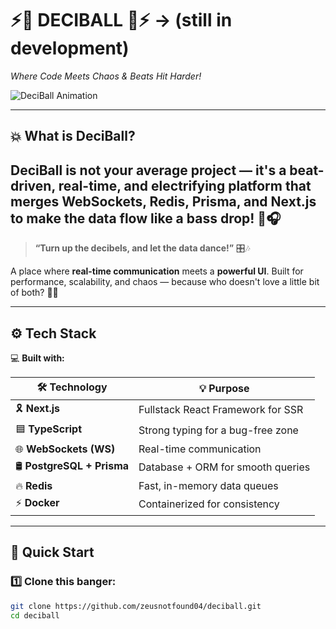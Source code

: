 # ⚡🎵 DECIBALL 🎵⚡ -> (still in development)  
*Where Code Meets Chaos & Beats Hit Harder!*  

![DeciBall Animation](https://media.giphy.com/media/l0MYt5jPR6QX5pnqM/giphy.gif)  

---

## 💥 What is DeciBall?  
**DeciBall** is not your average project — it's a **beat-driven**, **real-time**, and **electrifying** platform that merges **WebSockets**, **Redis**, **Prisma**, and **Next.js** to make the data flow like a bass drop! 🚀🎧  
-----------------------------------------------
> **“Turn up the decibels, and let the data dance!”** 🎛️🎶  

A place where **real-time communication** meets a **powerful UI**. Built for performance, scalability, and chaos — because who doesn't love a little bit of both? 🤯💥  

---

## ⚙️ Tech Stack  
💻 **Built with:**  

| 🛠️ **Technology**    | 💡 **Purpose**                      |
|----------------------|-------------------------------------|
| 🎗️ **Next.js**        | Fullstack React Framework for SSR  |
| 🟦 **TypeScript**     | Strong typing for a bug-free zone  |
| 🌐 **WebSockets (WS)**| Real-time communication            |
| 🛢️ **PostgreSQL + Prisma** | Database + ORM for smooth queries |
| 🔥 **Redis**          | Fast, in-memory data queues        |
| ⚡ **Docker**         | Containerized for consistency      |


---

## 🚀 Quick Start  

### 1️⃣ **Clone this banger:**  
```bash
git clone https://github.com/zeusnotfound04/deciball.git
cd deciball
